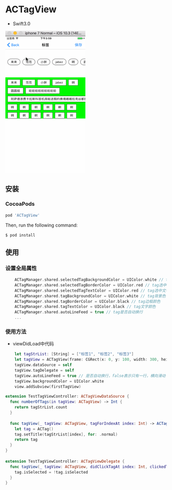 # ACTagView

* Swift3.0

<img width="250" height="445" src="https://raw.githubusercontent.com/ChaselAn/ACTagView/master/ACTagView.gif"/>

## 安装

### CocoaPods    

```ruby
pod 'ACTagView'
```

Then, run the following command:

```bash
$ pod install
```

## 使用
### 设置全局属性
```swift
    ACTagManager.shared.selectedTagBackgroundColor = UIColor.white // tag选中背景色
    ACTagManager.shared.selectedTagBorderColor = UIColor.red // tag选中边框颜色
    ACTagManager.shared.selectedTagTextColor = UIColor.red // tag选中文字颜色
    ACTagManager.shared.tagBackgroundColor = UIColor.white // tag背景色
    ACTagManager.shared.tagBorderColor = UIColor.black // tag边框颜色
    ACTagManager.shared.tagTextColor = UIColor.black // tag文字颜色
    ACTagManager.shared.autoLineFeed = true // tag是否自动换行
    ...
```

### 使用方法
* viewDidLoad中代码

```swift
	let tagStrList: [String] = ["标签1", "标签2", "标签3"]
	let tagView = ACTagView(frame: CGRect(x: 0, y: 100, width: 300, height: 50))
	tagView.dataSource = self
   	tagView.tagDelegate = self
   	tagView.autoLineFeed = true // 是否自动换行，false表示只有一行，横向滑动
   	tagView.backgroundColor = UIColor.white
   	view.addSubview(firstTagView)
```
```swift
extension TestTagViewController: ACTagViewDataSource {
  func numberOfTags(in tagView: ACTagView) -> Int {
    return tagStrList.count
  }
  
  func tagView(_ tagView: ACTagView, tagForIndexAt index: Int) -> ACTag {
    let tag = ACTag()
    tag.setTitle(tagStrList[index], for: .normal)
    return tag
  }
}

extension TestTagViewController: ACTagViewDelegate {
  func tagView(_ tagView: ACTagView, didClickTagAt index: Int, clickedTag tag: ACTag) {
    tag.isSelected = !tag.isSelected
  }
}
```